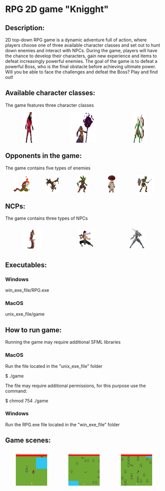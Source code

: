 # RPG 2D game "Knigght"

## Description:
2D top-down RPG game is a dynamic adventure full of action,
where players choose one of three available character 
classes and set out to hunt down enemies and interact 
with NPCs. During the game, players will have the chance 
to develop their characters, gain new experience and items 
to defeat increasingly powerful enemies. 
The goal of the game is to defeat a powerful Boss,
who is the final obstacle before achieving ultimate power.
Will you be able to face the challenges and defeat the Boss?
Play and find out!

## Available character classes:
The game features three character classes

<div style="display: flex; flex-direction: row; flex-wrap: nowrap;">
    <img src="./readme_files/warrior.png" alt="Warrior" title="Warrior Class"
    style="margin: 0 auto; max-width: 300px">
    <img src="./readme_files/mage.png" alt="Mage" title="Mage Class"
    style="margin: 0 auto; max-width: 300px">
    <img src="./readme_files/archer.png" alt="Archer" title="Archer Class"
    style="margin: 0 auto; max-width: 300px">
</div>

## Opponents in the game:
The game contains five types of enemies

<div style="display: flex; flex-direction: row; flex-wrap: wrap;">
    <img src="./readme_files/boss.png" alt="Boss" title="Final Boss"
    style="margin: 0 auto; max-width: 300px">
    <img src="./readme_files/eye.png" alt="Eye" title="Eye"
    style="margin: 0 auto; max-width: 300px">
    <img src="./readme_files/goblin.png" alt="Goblin" title="Goblin"
    style="margin: 0 auto; max-width: 300px">
    <img src="./readme_files/mushroom.png" alt="Mushroom" title="Mushroom"
    style="margin: 0 auto; max-width: 300px">
    <img src="./readme_files/skeleon.png" alt="Skeleton" title="Skeleton"
    style="margin: 0 auto; max-width: 300px">
</div>

## NCPs:
The game contains three types of NPCs

<div style="display: flex; flex-direction: row; flex-wrap: wrap;">
    <img src="./readme_files/beast.png" alt="Beast" title="Beast NPC"
    style="margin: 10px auto; max-width: 300px">
    <img src="./readme_files/hero.png" alt="Hero" title="Hero NPC"
    style="margin: 10px auto; max-width: 300px">
    <img src="./readme_files/strongknight.png" alt="Strong Knight" title="Strong Knight NPC"
    style="margin: 10px auto; max-width: 300px">
</div>

## Executables:
### Windows

win_exe_file/RPG.exe

### MacOS

unix_exe_file/game

## How to run game:
Running the game may require additional SFML libraries

### MacOS
Run the file located in the "unix_exe_file" folder

$ ./game

The file may require additional permissions, for this purpose use the command:

$ chmod 754 ./game

### Windows
Run the RPG.exe file located in the "win_exe_file" folder

## Game scenes:

<div style="display: flex; flex-direction: row; flex-wrap: nowrap;">
    <img src="./readme_files/warrior_game.PNG" alt="Beast" title="Beast NPC"
    style="margin: 10px auto; max-width: 100px; flex-shrink: 3;">
    <img src="./readme_files/archer_game.PNG" alt="Hero" title="Hero NPC"
    style="margin: 10px auto; max-width: 100px; flex-shrink: 3;">
    <img src="./readme_files/mage_game.PNG" alt="Strong Knight" title="Strong Knight NPC"
    style="margin: 10px auto; max-width: 100px; flex-shrink: 3;">
</div>

